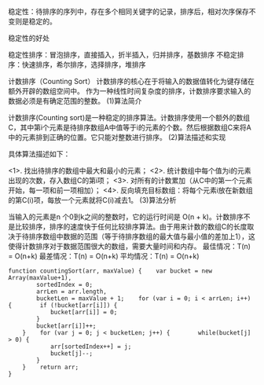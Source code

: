 稳定性：待排序的序列中，存在多个相同关键字的记录，排序后，相对次序保存不变则是稳定的。

稳定性的好处

稳定性排序：冒泡排序，直接插入，折半插入，归并排序，基数排序
不稳定排序：快速排序，希尔排序，选择排序，堆排序


计数排序（Counting Sort）
计数排序的核心在于将输入的数据值转化为键存储在额外开辟的数组空间中。
作为一种线性时间复杂度的排序，计数排序要求输入的数据必须是有确定范围的整数。
(1)算法简介

计数排序(Counting sort)是一种稳定的排序算法。计数排序使用一个额外的数组C，其中第i个元素是待排序数组A中值等于i的元素的个数。然后根据数组C来将A中的元素排到正确的位置。它只能对整数进行排序。
(2)算法描述和实现

具体算法描述如下：

<1>. 找出待排序的数组中最大和最小的元素；
<2>. 统计数组中每个值为i的元素出现的次数，存入数组C的第i项；
<3>. 对所有的计数累加（从C中的第一个元素开始，每一项和前一项相加）；
<4>. 反向填充目标数组：将每个元素i放在新数组的第C(i)项，每放一个元素就将C(i)减去1。
(3)算法分析

当输入的元素是n 个0到k之间的整数时，它的运行时间是 O(n + k)。计数排序不是比较排序，排序的速度快于任何比较排序算法。由于用来计数的数组C的长度取决于待排序数组中数据的范围（等于待排序数组的最大值与最小值的差加上1），这使得计数排序对于数据范围很大的数组，需要大量时间和内存。
最佳情况：T(n) = O(n+k)
最差情况：T(n) = O(n+k)
平均情况：T(n) = O(n+k)

```
function countingSort(arr, maxValue) {    var bucket = new Array(maxValue+1),
        sortedIndex = 0;
        arrLen = arr.length,
        bucketLen = maxValue + 1;    for (var i = 0; i < arrLen; i++) {        if (!bucket[arr[i]]) {
            bucket[arr[i]] = 0;
        }
        bucket[arr[i]]++;
    }    for (var j = 0; j < bucketLen; j++) {        while(bucket[j] > 0) {
            arr[sortedIndex++] = j;
            bucket[j]--;
        }
    }    return arr;
}
```
